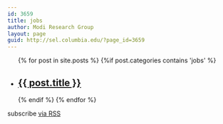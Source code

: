 ```yaml
---
id: 3659
title: jobs
author: Modi Research Group
layout: page
guid: http://sel.columbia.edu/?page_id=3659
---
```

<ul class="post-list">
  {% for post in site.posts %}
    {%if post.categories contains 'jobs' %}
        <li>
          <h2>
            <a class="post-link" href="{{ post.url | prepend: site.baseurl }}">{{ post.title }}</a>
          </h2>
        </li>
    {% endif %}
  {% endfor %}
</ul>

<p class="rss-subscribe">subscribe <a href="{{ "/feed.xml" | prepend: site.baseurl }}">via RSS</a></p>
